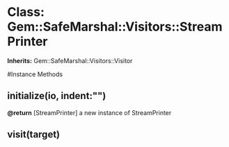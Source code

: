 # Class: Gem::SafeMarshal::Visitors::StreamPrinter
**Inherits:** Gem::SafeMarshal::Visitors::Visitor
    




#Instance Methods
## initialize(io, indent:"") [](#method-i-initialize)

**@return** [StreamPrinter] a new instance of StreamPrinter

## visit(target) [](#method-i-visit)

